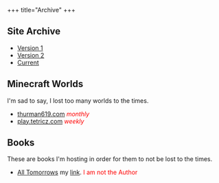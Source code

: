 +++
title="Archive"
+++

## Site Archive

* [Version 1](https://www.tetricz.com/archive/v1/)
* [Version 2](https://www.tetricz.com/archive/v2/)
* [Current](https://www.tetricz.com/)

## Minecraft Worlds

I'm sad to say, I lost too many worlds to the times.

* [thurman619.com](https://files.tetricz.com/minecraft-worlds/thurman/thurman_latest.tar.gz) <font color="red"><em>monthly</em></font>
* [play.tetricz.com](https://files.tetricz.com/minecraft-worlds/tetricz/tetricz_latest.tar.gz) <font color="red"><em>weekly</em></font>

## Books

These are books I'm hosting in order for them to not be lost to the times.

* [All Tomorrows](https://drive.google.com/file/d/0ByV5-S712cg8Tk1vQWVFZVM5S28/view?resourcekey=0-f0n8tTyFknuKmWvLl6gYFQ) my [link](https://files.tetricz.com/books/alltomorrows.pdf).
<font color="red">I am not the Author</font>
